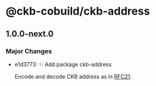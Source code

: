 # @ckb-cobuild/ckb-address

## 1.0.0-next.0

### Major Changes

- e1d3773: :sparkles: Add package ckb-address

  Encode and decode CKB address as in [RFC21](https://github.com/nervosnetwork/rfcs/blob/master/rfcs/0021-ckb-address-format/0021-ckb-address-format.md).

